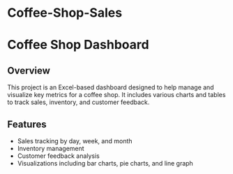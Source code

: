 # Coffee-Shop-Sales
# Coffee Shop Dashboard

## Overview
This project is an Excel-based dashboard designed to help manage and visualize key metrics for a coffee shop. It includes various charts and tables to track sales, inventory, and customer feedback.

## Features
- Sales tracking by day, week, and month
- Inventory management
- Customer feedback analysis
- Visualizations including bar charts, pie charts, and line graph
  
